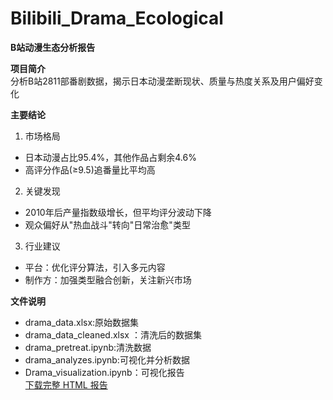 # Bilibili_Drama_Ecological

**B站动漫生态分析报告**  

**项目简介**  
分析B站2811部番剧数据，揭示日本动漫垄断现状、质量与热度关系及用户偏好变化  

**主要结论**  
1. 市场格局  
- 日本动漫占比95.4%，其他作品占剩余4.6%  
- 高评分作品(≥9.5)追番量比平均高

2. 关键发现  
- 2010年后产量指数级增长，但平均评分波动下降  
- 观众偏好从"热血战斗"转向"日常治愈"类型  

3. 行业建议  
- 平台：优化评分算法，引入多元内容  
- 制作方：加强类型融合创新，关注新兴市场  
  

**文件说明**  
- drama_data.xlsx:原始数据集
- drama_data_cleaned.xlsx ：清洗后的数据集  
- drama_pretreat.ipynb:清洗数据 
- drama_analyzes.ipynb:可视化并分析数据
- Drama_visualization.ipynb：可视化报告  
[下载完整 HTML 报告](https://github.com/Rin10101010/Bilibili_Drama_Ecological/blob/main/Drama_visualization.html)

